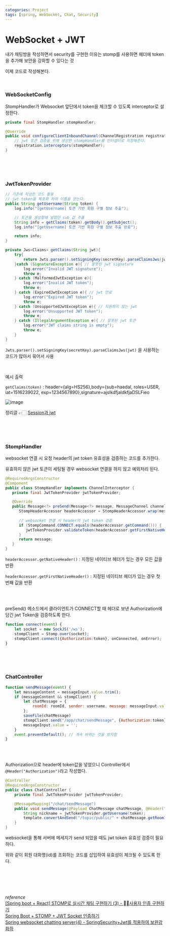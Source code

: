 ```yaml
---
categories: Project
tags: [spring, WebSocket, Chat, Security]
---
```


# WebSocket + JWT
내가 채팅방을 작성하면서 security를 구현한 이유는 stomp를 사용하면 헤더에 token을 추가해 보안을 강화할 수 있다는 것

이제 코드로 작성해본다.

<br>

### WebSocketConfig
StompHandler가 Websocket 앞단에서 token을 체크할 수 있도록 interceptor로 설정한다.
```java
private final StompHandler stompHandler;

@Override
public void configureClientInboundChannel(ChannelRegistration registration){
    // jwt 토큰 검증을 위해 생성한 stompHandler를 인터셉터로 지정해준다.
    registration.interceptors(stompHandler);
}
```
<br><br><br>

### JwtTokenProvider
```java
// 기존에 작성한 코드 활용
// jwt token을 복호화 하여 이름을 얻는다.
public String getUsername(String token) {
    log.info("[getUsername] 토큰 기반 회원 구별 정보 추출");

    // 토큰을 생성할때 넣었던 sub 값 추출
    String info = getClaims(token).getBody().getSubject();
    log.info("[getUsername] 토큰 기반 회원 구별 정보 추출 완료");

    return info;
}

private Jws<Claims> getClaims(String jwt){
    try{
        return Jwts.parser().setSigningKey(secretKey).parseClaimsJws(jwt);
    }catch (SignatureException e){ // 잘못된 jwt signature
        log.error("Invalid JWT signature");
        throw e;
    } catch (MalformedJwtException e){
        log.error("Invalid JWT token");
        throw e;
    } catch (ExpiredJwtException e){ // jwt 만료
        log.error("Expired JWT token");
        throw e;
    } catch (UnsupportedJwtException e){ // 지원하지 않는 jwt
        log.error("Unsupported JWT token");
        throw e;
    } catch (IllegalArgumentException e){ // 잘못된 jwt 토큰
        log.error("JWT claims string is empty");
        throw e;
    }
}
```
`Jwts.parser().setSigningKey(secretKey).parseClaimsJws(jwt)` 을 사용하는 코드가 많아서 묶어서 사용

<br>

예시 출력

`getClaims(token)` : header={alg=HS256},body={sub=haedal, roles=USER, iat=1516239022, exp=1234567890},signature=ajslkdfjaldkfjaDSLFieo

![image](https://user-images.githubusercontent.com/74857364/224392770-dd5f8550-e18c-45f0-ba73-d7b4ffa46d24.png)

정리글 👉🏻 [Session과 jwt](https://haedal-uni.github.io/posts/Session%EA%B3%BC-JWT/)

<br><br><br>

### StompHandler
websocket 연결 시 요청 header의 jwt token 유효성을 검증하는 코드를 추가한다.

유효하지 않은 jwt 토큰이 세팅될 경우 websocket 연결을 하지 않고 예외처리 된다.

```java
@RequiredArgsConstructor
@Component
public class StompHandler implements ChannelInterceptor {
   private final JwtTokenProvider jwtTokenProvider;

   @Override
   public Message<?> preSend(Message<?> message, MessageChannel channel) {
      StompHeaderAccessor headerAccessor = StompHeaderAccessor.wrap(message);
    
      // websocket 연결 시 header의 jwt token 검증
      if (StompCommand.CONNECT.equals(headerAccessor.getCommand())) {
         jwtTokenProvider.validateToken(headerAccessor.getFirstNativeHeader("Authorization"));
      }
      return message;
   }
}
```
`headerAccessor.getNativeHeader()` : 지정된 네이티브 헤더가 있는 경우 모든 값을 반환

`headerAccessor.getFirstNativeHeader()` : 지정된 네이티브 헤더가 있는 경우 첫 번째 값을 반환

<br><br>

preSend() 메소드에서 클라이언트가 CONNECT할 때 헤더로 보낸 Authorization에 담긴 jwt Token을 검증하도록 한다.
```js
function connect(event) {
    let socket = new SockJS('/ws');
    stompClient = Stomp.over(socket);
    stompClient.connect({Authorization:token}, onConnected, onError);
}

```

<br><br><br>

### ChatController

```js
function sendMessage(event) {
    let messageContent = messageInput.value.trim();
    if (messageContent && stompClient) {
        let chatMessage = {
            roomId: roomId, sender: username, message: messageInput.value, type: 'TALK'
        };
        saveFile(chatMessage)
        stompClient.send("/app/chat/sendMessage", {Authorization:token}, JSON.stringify(chatMessage));
        messageInput.value = '';
    }
    event.preventDefault(); // 계속 바뀌는 것을 방지함
}
```

<br><br>

Authorization으로 header에 token값을 넣었으니 Controller에서 `@Header("Authorization")`라고 작성했다.   
```java
@Controller
@RequiredArgsConstructor
public class ChatController {
    private final JwtTokenProvider jwtTokenProvider;

    @MessageMapping("/chat/sendMessage")
    public void sendMessage(@Payload ChatMessage chatMessage, @Header("Authorization") String token) {
        String nickname = jwtTokenProvider.getUsername(token);
        template.convertAndSend("/topic/public/" + chatMessage.getRoomId(), chatMessage);
    }
}  
```
websocket을 통해 서버에 메세지가 send 되었을 때도 jwt token 유효성 검증이 필요하다.

위와 같이 회원 대화명(id)를 조회하는 코드를 삽입하여 유효성이 체크될 수 있도록 한다.   
    

<br><br><br><br>

*reference*          
[[Spring boot + React] STOMP로 실시간 채팅 구현하기 (3) - 사용자 인증 구현하기](https://velog.io/@dldmswjd322/Spring-boot-React-STOMP%EB%A1%9C-%EC%8B%A4%EC%8B%9C%EA%B0%84-%EC%B1%84%ED%8C%85-%EA%B5%AC%ED%98%84%ED%95%98%EA%B8%B0-3-%EC%82%AC%EC%9A%A9%EC%9E%90-%EC%9D%B8%EC%A6%9D-%EA%B5%AC%ED%98%84%ED%95%98%EA%B8%B0)               
[Spring Boot + STOMP + JWT Socket 인증하기](https://velog.io/@tlatldms/Spring-Boot-STOMP-JWT-Socket-%EC%9D%B8%EC%A6%9D%ED%95%98%EA%B8%B0)                           
[Spring websocket chatting server(4) - SpringSecurity+Jwt를 적용하여 보완강화하](https://www.daddyprogrammer.org/post/5072/spring-websocket-chatting-server-spring-security-jwt/)               

